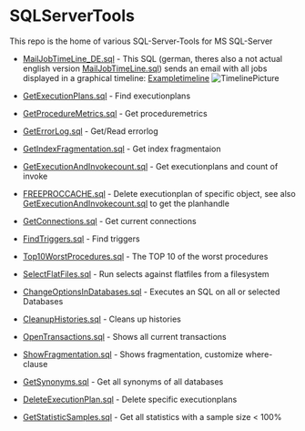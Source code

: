 # SQLServerTools
This repo is the home of various SQL-Server-Tools for MS SQL-Server

- [MailJobTimeLine_DE.sql](../master/MailJobTimeLine_DE.sql) - This SQL (german, theres also a not actual english version [MailJobTimeLine.sql](../master/MailJobTimeLine.sql)) sends an email with all jobs displayed in a graphical timeline:
[Exampletimeline](https://thomas-s-b.github.io/Timline_Example.html)
![TimelinePicture](https://github.com/Thomas-S-B/SQLServerTools/blob/master/Images/Timeline_sql.jpg) 

- [GetExecutionPlans.sql](../master/GetExecutionPlans.sql) - Find executionplans
- [GetProcedureMetrics.sql](../master/GetProcedureMetrics.sql) - Get proceduremetrics
- [GetErrorLog.sql](../master/GetErrorLog.sql) - Get/Read errorlog
- [GetIndexFragmentation.sql](../master/GetIndexFragmentation.sql) - Get index fragmentaion
- [GetExecutionAndInvokecount.sql](../master/GetExecutionAndInvokecount.sql) - Get executionplans and count of invoke
- [FREEPROCCACHE.sql](../master/FREEPROCCACHE.sql) - Delete executionplan of specific object, see also [GetExecutionAndInvokecount.sql](../master/GetExecutionAndInvokecount.sql) to get the planhandle
- [GetConnections.sql](../master/GetConnections.sql) - Get current connections
- [FindTriggers.sql](../master/FindTriggers.sql) - Find triggers
- [Top10WorstProcedures.sql](../master/Top10WorstProcedures.sql) - The TOP 10 of the worst procedures
- [SelectFlatFiles.sql](../master/SelectFlatFiles.sql) - Run selects against flatfiles from a filesystem
- [ChangeOptionsInDatabases.sql](../master/ChangeOptionsInDatabases.sql) - Executes an SQL on all or selected Databases
- [CleanupHistories.sql](../master/CleanupHistories.sql) - Cleans up histories
- [OpenTransactions.sql](../master/OpenTransactions.sql) - Shows all current transactions
- [ShowFragmentation.sql](../master/ShowFragmentation.sql) - Shows fragmentation, customize where-clause
- [GetSynonyms.sql](../master/GetSynonyms.sql) - Get all synonyms of all databases
- [DeleteExecutionPlan.sql](../master/DeleteExecutionPlan.sql) - Delete specific executionplans
- [GetStatisticSamples.sql](../master/GetStatisticSamples.sql) - Get all statistics with a sample size < 100%
